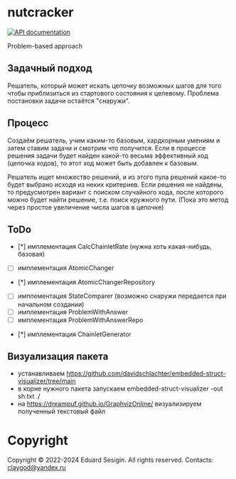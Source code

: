 # nutcracker

[![API documentation](https://godoc.org/github.com/claygod/nutcracker?status.svg)](https://godoc.org/github.com/claygod/nutcracker)

Problem-based approach

## Задачный подход

Решатель, который может искать цепочку возможных шагов для того чтобы приблизиться из стартового состояния к целевому.
Проблема постановки задачи остаётся "снаружи".

## Процесс

Создаём решатель, учим каким-то базовым, хардкорным умениям и затем ставим задачи и смотрим что получится. 
Если в процессе решения задачи будет найден какой-то весьма эффективный ход (цепочка ходов), то этот ход может быть добавлен к базовым.

Решатель ищет множество решений, и из этого пула решений какое-то будет выбрано исходя из неких критериев.
Если решения не найдены, то предусмотрен вариант с поиском случайного хода, после которого можно будет найти решение, т.е. поиск кружного пути.
(Пока это метод через простое увеличение числа шагов в цепочке)

## ToDo

- [*] имплементация CalcChainletRate (нужна хоть какая-нибудь, базовая)
- [ ] имплементация AtomicChanger
- [*] имплементация AtomicChangerRepository
- [ ] имплементация StateComparer (возможно снаружи передается при начальном создании)
- [ ] имплементация ProblemWithAnswer
- [ ] имплементация ProblemWithAnswerRepo
- [*] имплементация ChainletGenerator


## Визуализация пакета

- устанавливаем https://github.com/davidschlachter/embedded-struct-visualizer/tree/main
- в корне нужного пакета запускаем embedded-struct-visualizer -out sh.txt ./
- на https://dreampuf.github.io/GraphvizOnline/ визуализируем полученный текстовый файл

# Copyright

Copyright © 2022-2024 Eduard Sesigin. All rights reserved. Contacts: claygod@yandex.ru
